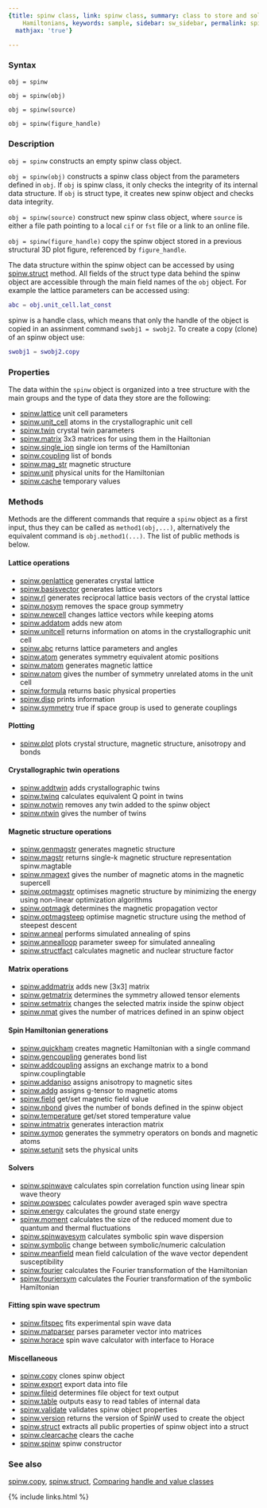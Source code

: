 ```yaml
---
{title: spinw class, link: spinw class, summary: class to store and solve magnetic
    Hamiltonians, keywords: sample, sidebar: sw_sidebar, permalink: spinw, folder: spinw,
  mathjax: 'true'}

---
```

 
### Syntax
 
`obj = spinw`
 
`obj = spinw(obj)`
 
`obj = spinw(source)`
 
`obj = spinw(figure_handle)`
 
### Description
 
`obj = spinw` constructs an empty spinw class object.
 
`obj = spinw(obj)` constructs a spinw class object from the
parameters defined in `obj`. If `obj` is spinw class, it only checks
the integrity of its internal data structure. If `obj` is struct
type, it creates new spinw object and checks data integrity.
 
`obj = spinw(source)` construct new spinw class object, where
`source` is either a file path pointing to a local `cif` or `fst`
file or a link to an online file.
 
`obj = spinw(figure_handle)` copy the spinw object stored in a
previous structural 3D plot figure, referenced by `figure_handle`.
 
 
The data structure within the spinw object can be accessed by using
[spinw.struct](spinw_struct) method. All fields of the struct type data behind the
spinw object are accessible through the main field names of the `obj`
object. For example the lattice parameters can be accessed using:
 
```matlab
abc = obj.unit_cell.lat_const
```
 
spinw is a handle class, which means that only the handle of the
object is copied in an assinment command `swobj1 = swobj2`. To create
a copy (clone) of an spinw object use:
 
```matlab
swobj1 = swobj2.copy
```
 
### Properties
 
The data within the `spinw` object is organized into a tree structure
with the main groups and the type of data they store are the
following:
 
* [spinw.lattice](spinw_lattice) unit cell parameters
* [spinw.unit_cell](spinw_unit_cell) atoms in the crystallographic unit cell
* [spinw.twin](spinw_twin) crystal twin parameters
* [spinw.matrix](spinw_matrix) 3x3 matrices for using them in the Hailtonian
* [spinw.single_ion](spinw_single_ion) single ion terms of the Hamiltonian
* [spinw.coupling](spinw_coupling) list of bonds
* [spinw.mag_str](spinw_mag_str) magnetic structure
* [spinw.unit](spinw_unit) physical units for the Hamiltonian
* [spinw.cache](spinw_cache) temporary values
 
### Methods
 
Methods are the different commands that require a `spinw` object as a
first input, thus they can be called as `method1(obj,...)`,
alternatively the equivalent command is `obj.method1(...)`. The list
of public methods is below.
 
#### Lattice operations
 
* [spinw.genlattice](spinw_genlattice) generates crystal lattice
* [spinw.basisvector](spinw_basisvector) generates lattice vectors
* [spinw.rl](spinw_rl) generates reciprocal lattice basis vectors of the crystal lattice
* [spinw.nosym](spinw_nosym) removes the space group symmetry
* [spinw.newcell](spinw_newcell) changes lattice vectors while keeping atoms
* [spinw.addatom](spinw_addatom) adds new atom
* [spinw.unitcell](spinw_unitcell) returns information on atoms in the crystallographic unit cell
* [spinw.abc](spinw_abc) returns lattice parameters and angles
* [spinw.atom](spinw_atom) generates symmetry equivalent atomic positions
* [spinw.matom](spinw_matom) generates magnetic lattice
* [spinw.natom](spinw_natom) gives the number of symmetry unrelated atoms in the unit cell
* [spinw.formula](spinw_formula) returns basic physical properties
* [spinw.disp](spinw_disp) prints information
* [spinw.symmetry](spinw_symmetry) true if space group is used to generate couplings
    
#### Plotting
 
* [spinw.plot](spinw_plot) plots crystal structure, magnetic structure, anisotropy and bonds
 
#### Crystallographic twin operations
 
* [spinw.addtwin](spinw_addtwin) adds crystallographic twins
* [spinw.twinq](spinw_twinq) calculates equivalent Q point in twins
* [spinw.notwin](spinw_notwin) removes any twin added to the spinw object
* [spinw.ntwin](spinw_ntwin) gives the number of twins
 
#### Magnetic structure operations
 
* [spinw.genmagstr](spinw_genmagstr) generates magnetic structure
* [spinw.magstr](spinw_magstr) returns single-k magnetic structure representation
  spinw.magtable
* [spinw.nmagext](spinw_nmagext) gives the number of magnetic atoms in the magnetic supercell
* [spinw.optmagstr](spinw_optmagstr) optimises magnetic structure by minimizing the energy using non-linear optimization algorithms
* [spinw.optmagk](spinw_optmagk) determines the magnetic propagation vector
* [spinw.optmagsteep](spinw_optmagsteep) optimise magnetic structure using the method of steepest descent
* [spinw.anneal](spinw_anneal) performs simulated annealing of spins
* [spinw.annealloop](spinw_annealloop) parameter sweep for simulated annealing
* [spinw.structfact](spinw_structfact) calculates magnetic and nuclear structure factor
    
#### Matrix operations
 
* [spinw.addmatrix](spinw_addmatrix) adds new [3x3] matrix
* [spinw.getmatrix](spinw_getmatrix) determines the symmetry allowed tensor elements
* [spinw.setmatrix](spinw_setmatrix) changes the selected matrix inside the spinw object
* [spinw.nmat](spinw_nmat) gives the number of matrices defined in an spinw object
    
#### Spin Hamiltonian generations
 
* [spinw.quickham](spinw_quickham) creates magnetic Hamiltonian with a single command
* [spinw.gencoupling](spinw_gencoupling) generates bond list
* [spinw.addcoupling](spinw_addcoupling) assigns an exchange matrix to a bond
  spinw.couplingtable
* [spinw.addaniso](spinw_addaniso) assigns anisotropy to magnetic sites
* [spinw.addg](spinw_addg) assigns g-tensor to magnetic atoms
* [spinw.field](spinw_field) get/set magnetic field value
* [spinw.nbond](spinw_nbond) gives the number of bonds defined in the spinw object
* [spinw.temperature](spinw_temperature) get/set stored temperature value
* [spinw.intmatrix](spinw_intmatrix) generates interaction matrix
* [spinw.symop](spinw_symop) generates the symmetry operators on bonds and magnetic atoms
* [spinw.setunit](spinw_setunit) sets the physical units
    
#### Solvers
 
* [spinw.spinwave](spinw_spinwave) calculates spin correlation function using linear spin wave theory
* [spinw.powspec](spinw_powspec) calculates powder averaged spin wave spectra
* [spinw.energy](spinw_energy) calculates the ground state energy
* [spinw.moment](spinw_moment) calculates the size of the reduced moment due to quantum and thermal fluctuations
* [spinw.spinwavesym](spinw_spinwavesym) calculates symbolic spin wave dispersion
* [spinw.symbolic](spinw_symbolic) change between symbolic/numeric calculation
* [spinw.meanfield](spinw_meanfield) mean field calculation of the wave vector dependent susceptibility
* [spinw.fourier](spinw_fourier) calculates the Fourier transformation of the Hamiltonian
* [spinw.fouriersym](spinw_fouriersym) calculates the Fourier transformation of the symbolic Hamiltonian
 
#### Fitting spin wave spectrum
 
* [spinw.fitspec](spinw_fitspec) fits experimental spin wave data
* [spinw.matparser](spinw_matparser) parses parameter vector into matrices
* [spinw.horace](spinw_horace) spin wave calculator with interface to Horace
    
#### Miscellaneous
 
* [spinw.copy](spinw_copy) clones spinw object
* [spinw.export](spinw_export) export data into file
* [spinw.fileid](spinw_fileid) determines file object for text output
* [spinw.table](spinw_table) outputs easy to read tables of internal data
* [spinw.validate](spinw_validate) validates spinw object properties
* [spinw.version](spinw_version) returns the version of SpinW used to create the object
* [spinw.struct](spinw_struct) extracts all public properties of spinw object into a struct
* [spinw.clearcache](spinw_clearcache) clears the cache
* [spinw.spinw](spinw_spinw) spinw constructor
 
### See also
 
[spinw.copy](spinw_copy), [spinw.struct](spinw_struct), [Comparing handle and value classes](https://www.google.ch/url?sa=t&rct=j&q=&esrc=s&source=web&cd=3&ved=0ahUKEwjCvbbctqTWAhVBblAKHQxnAnIQFggyMAI&url=https%3A%2F%2Fwww.mathworks.com%2Fhelp%2Fmatlab%2Fmatlab_oop%2Fcomparing-handle-and-value-classes.html&usg=AFQjCNFoN4qQdn6rPXKWkQ7aoog9G-nHgA)
 

{% include links.html %}
